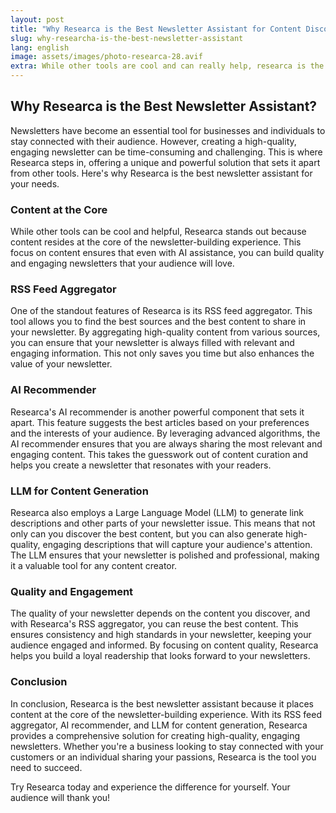 ```yaml
---
layout: post
title: "Why Researca is the Best Newsletter Assistant for Content Discovery and Creation in 2024"
slug: why-researcha-is-the-best-newsletter-assistant
lang: english
image: assets/images/photo-researca-28.avif
extra: While other tools are cool and can really help, researca is the only one where the content reside at the core of the newsletter building experience and this is why even with AI you can build quality and engaging newsletter
---
```

## Why Researca is the Best Newsletter Assistant?

Newsletters have become an essential tool for businesses and individuals to stay connected with their audience. However, creating a high-quality, engaging newsletter can be time-consuming and challenging. This is where Researca steps in, offering a unique and powerful solution that sets it apart from other tools. Here's why Researca is the best newsletter assistant for your needs.

### Content at the Core

While other tools can be cool and helpful, Researca stands out because content resides at the core of the newsletter-building experience. This focus on content ensures that even with AI assistance, you can build quality and engaging newsletters that your audience will love.

### RSS Feed Aggregator

One of the standout features of Researca is its RSS feed aggregator. This tool allows you to find the best sources and the best content to share in your newsletter. By aggregating high-quality content from various sources, you can ensure that your newsletter is always filled with relevant and engaging information. This not only saves you time but also enhances the value of your newsletter.

### AI Recommender

Researca's AI recommender is another powerful component that sets it apart. This feature suggests the best articles based on your preferences and the interests of your audience. By leveraging advanced algorithms, the AI recommender ensures that you are always sharing the most relevant and engaging content. This takes the guesswork out of content curation and helps you create a newsletter that resonates with your readers.

### LLM for Content Generation

Researca also employs a Large Language Model (LLM) to generate link descriptions and other parts of your newsletter issue. This means that not only can you discover the best content, but you can also generate high-quality, engaging descriptions that will capture your audience's attention. The LLM ensures that your newsletter is polished and professional, making it a valuable tool for any content creator.

### Quality and Engagement

The quality of your newsletter depends on the content you discover, and with Researca's RSS aggregator, you can reuse the best content. This ensures consistency and high standards in your newsletter, keeping your audience engaged and informed. By focusing on content quality, Researca helps you build a loyal readership that looks forward to your newsletters.

### Conclusion

In conclusion, Researca is the best newsletter assistant because it places content at the core of the newsletter-building experience. With its RSS feed aggregator, AI recommender, and LLM for content generation, Researca provides a comprehensive solution for creating high-quality, engaging newsletters. Whether you're a business looking to stay connected with your customers or an individual sharing your passions, Researca is the tool you need to succeed.

Try Researca today and experience the difference for yourself. Your audience will thank you!
                                